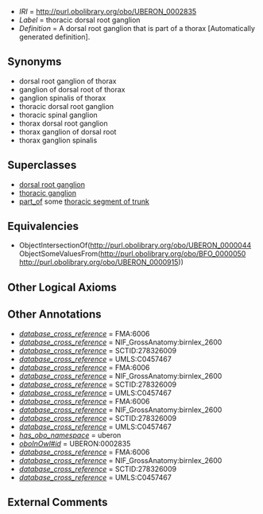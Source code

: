  * *IRI* = http://purl.obolibrary.org/obo/UBERON_0002835
 * *Label* = thoracic dorsal root ganglion
 * *Definition* = A dorsal root ganglion that is part of a thorax [Automatically generated definition].

## Synonyms

 * dorsal root ganglion of thorax
 * ganglion of dorsal root of thorax
 * ganglion spinalis of thorax
 * thoracic dorsal root ganglion
 * thoracic spinal ganglion
 * thorax dorsal root ganglion
 * thorax ganglion of dorsal root
 * thorax ganglion spinalis

## Superclasses

 * [dorsal root ganglion](../../UBERON/44/UBERON_0000044.md)
 * [thoracic ganglion](../../UBERON/61/UBERON_0000961.md)
 * [part_of](../../BFO/50/BFO_0000050.md) some [thoracic segment of trunk](../../UBERON/15/UBERON_0000915.md)

## Equivalencies

 * ObjectIntersectionOf(<http://purl.obolibrary.org/obo/UBERON_0000044> ObjectSomeValuesFrom(<http://purl.obolibrary.org/obo/BFO_0000050> <http://purl.obolibrary.org/obo/UBERON_0000915>))

## Other Logical Axioms


## Other Annotations

 * *[database_cross_reference](../../ef/oboInOwl#hasDbXref.md)* = FMA:6006
 * *[database_cross_reference](../../ef/oboInOwl#hasDbXref.md)* = NIF_GrossAnatomy:birnlex_2600
 * *[database_cross_reference](../../ef/oboInOwl#hasDbXref.md)* = SCTID:278326009
 * *[database_cross_reference](../../ef/oboInOwl#hasDbXref.md)* = UMLS:C0457467
 * *[database_cross_reference](../../ef/oboInOwl#hasDbXref.md)* = FMA:6006
 * *[database_cross_reference](../../ef/oboInOwl#hasDbXref.md)* = NIF_GrossAnatomy:birnlex_2600
 * *[database_cross_reference](../../ef/oboInOwl#hasDbXref.md)* = SCTID:278326009
 * *[database_cross_reference](../../ef/oboInOwl#hasDbXref.md)* = UMLS:C0457467
 * *[database_cross_reference](../../ef/oboInOwl#hasDbXref.md)* = FMA:6006
 * *[database_cross_reference](../../ef/oboInOwl#hasDbXref.md)* = NIF_GrossAnatomy:birnlex_2600
 * *[database_cross_reference](../../ef/oboInOwl#hasDbXref.md)* = SCTID:278326009
 * *[database_cross_reference](../../ef/oboInOwl#hasDbXref.md)* = UMLS:C0457467
 * *[has_obo_namespace](../../ce/oboInOwl#hasOBONamespace.md)* = uberon
 * *[oboInOwl#id](../../id/oboInOwl#id.md)* = UBERON:0002835
 * *[database_cross_reference](../../ef/oboInOwl#hasDbXref.md)* = FMA:6006
 * *[database_cross_reference](../../ef/oboInOwl#hasDbXref.md)* = NIF_GrossAnatomy:birnlex_2600
 * *[database_cross_reference](../../ef/oboInOwl#hasDbXref.md)* = SCTID:278326009
 * *[database_cross_reference](../../ef/oboInOwl#hasDbXref.md)* = UMLS:C0457467

## External Comments

